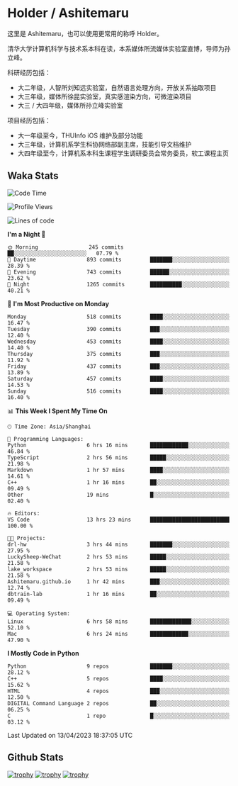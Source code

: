 # Holder / Ashitemaru

这里是 Ashitemaru，也可以使用更常用的称呼 Holder。

清华大学计算机科学与技术系本科在读，本系媒体所流媒体实验室直博，导师为孙立峰。

科研经历包括：

- 大二年级，人智所刘知远实验室，自然语言处理方向，开放关系抽取项目
- 大三年级，媒体所徐昆实验室，真实感渲染方向，可微渲染项目
- 大三 / 大四年级，媒体所孙立峰实验室

项目经历包括：

- 大一年级至今，THUInfo iOS 维护及部分功能
- 大三年级，计算机系学生科协网络部副主席，技能引导文档维护
- 大四年级至今，计算机系本科生课程学生调研委员会常务委员，软工课程主页

## Waka Stats

<!--START_SECTION:waka-->
![Code Time](http://img.shields.io/badge/Code%20Time-745%20hrs%2048%20mins-blue)

![Profile Views](http://img.shields.io/badge/Profile%20Views-9-blue)

![Lines of code](https://img.shields.io/badge/From%20Hello%20World%20I%27ve%20Written-1.8%20million%20lines%20of%20code-blue)

**I'm a Night 🦉** 

```text
🌞 Morning                245 commits         ██░░░░░░░░░░░░░░░░░░░░░░░   07.79 % 
🌆 Daytime                893 commits         ███████░░░░░░░░░░░░░░░░░░   28.39 % 
🌃 Evening                743 commits         ██████░░░░░░░░░░░░░░░░░░░   23.62 % 
🌙 Night                  1265 commits        ██████████░░░░░░░░░░░░░░░   40.21 % 
```
📅 **I'm Most Productive on Monday** 

```text
Monday                   518 commits         ████░░░░░░░░░░░░░░░░░░░░░   16.47 % 
Tuesday                  390 commits         ███░░░░░░░░░░░░░░░░░░░░░░   12.40 % 
Wednesday                453 commits         ████░░░░░░░░░░░░░░░░░░░░░   14.40 % 
Thursday                 375 commits         ███░░░░░░░░░░░░░░░░░░░░░░   11.92 % 
Friday                   437 commits         ███░░░░░░░░░░░░░░░░░░░░░░   13.89 % 
Saturday                 457 commits         ████░░░░░░░░░░░░░░░░░░░░░   14.53 % 
Sunday                   516 commits         ████░░░░░░░░░░░░░░░░░░░░░   16.40 % 
```


📊 **This Week I Spent My Time On** 

```text
🕑︎ Time Zone: Asia/Shanghai

💬 Programming Languages: 
Python                   6 hrs 16 mins       ████████████░░░░░░░░░░░░░   46.84 % 
TypeScript               2 hrs 56 mins       █████░░░░░░░░░░░░░░░░░░░░   21.98 % 
Markdown                 1 hr 57 mins        ████░░░░░░░░░░░░░░░░░░░░░   14.61 % 
C++                      1 hr 16 mins        ██░░░░░░░░░░░░░░░░░░░░░░░   09.49 % 
Other                    19 mins             █░░░░░░░░░░░░░░░░░░░░░░░░   02.40 % 

🔥 Editors: 
VS Code                  13 hrs 23 mins      █████████████████████████   100.00 % 

🐱‍💻 Projects: 
drl-hw                   3 hrs 44 mins       ███████░░░░░░░░░░░░░░░░░░   27.95 % 
LuckySheep-WeChat        2 hrs 53 mins       █████░░░░░░░░░░░░░░░░░░░░   21.58 % 
lake_workspace           2 hrs 53 mins       █████░░░░░░░░░░░░░░░░░░░░   21.58 % 
Ashitemaru.github.io     1 hr 42 mins        ███░░░░░░░░░░░░░░░░░░░░░░   12.74 % 
dbtrain-lab              1 hr 16 mins        ██░░░░░░░░░░░░░░░░░░░░░░░   09.49 % 

💻 Operating System: 
Linux                    6 hrs 58 mins       █████████████░░░░░░░░░░░░   52.10 % 
Mac                      6 hrs 24 mins       ████████████░░░░░░░░░░░░░   47.90 % 
```

**I Mostly Code in Python** 

```text
Python                   9 repos             ███████░░░░░░░░░░░░░░░░░░   28.12 % 
C++                      5 repos             ████░░░░░░░░░░░░░░░░░░░░░   15.62 % 
HTML                     4 repos             ███░░░░░░░░░░░░░░░░░░░░░░   12.50 % 
DIGITAL Command Language 2 repos             ██░░░░░░░░░░░░░░░░░░░░░░░   06.25 % 
C                        1 repo              █░░░░░░░░░░░░░░░░░░░░░░░░   03.12 % 
```




 Last Updated on 13/04/2023 18:37:05 UTC
<!--END_SECTION:waka-->

## Github Stats

[![trophy](https://github-profile-trophy.vercel.app/?username=Ashitemaru&column=7)](https://github.com/Ashitemaru)
[![trophy](https://github-readme-stats.vercel.app/api?username=Ashitemaru&show_icons=true&include_all_commits=true)](https://github.com/Ashitemaru)
[![trophy](https://github-readme-stats.vercel.app/api/top-langs/?username=Ashitemaru&layout=compact)](https://github.com/Ashitemaru)

<!--
**Ashitemaru/Ashitemaru** is a ✨ _special_ ✨ repository because its `README.md` (this file) appears on your GitHub profile.

Here are some ideas to get you started:

- 🔭 I’m currently working on ...
- 🌱 I’m currently learning ...
- 👯 I’m looking to collaborate on ...
- 🤔 I’m looking for help with ...
- 💬 Ask me about ...
- 📫 How to reach me: ...
- 😄 Pronouns: ...
- ⚡ Fun fact: ...
-->
